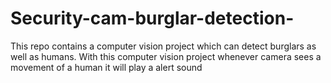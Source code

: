 # Security-cam-burglar-detection-
This repo contains a computer vision project which can detect burglars as well as humans.
With this computer vision project whenever camera sees a movement of a human it will play a alert sound
